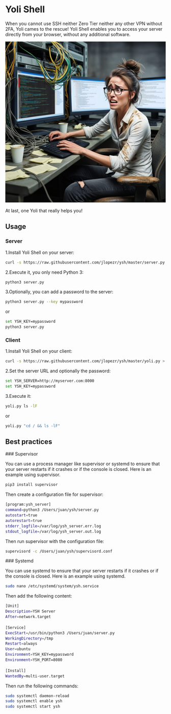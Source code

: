 # Yoli Shell

When you cannot use SSH neither Zero Tier neither any other VPN without 2FA, Yoli cames to the rescue! Yoli Shell enables you to access your server directly from your browser, without any additional software.

![Yoli Shell](./ysh.jpg)

At last, one Yoli that really helps you!

## Usage

### Server

1.Install Yoli Shell on your server:

```bash
curl -s https://raw.githubusercontent.com/jlopezr/ysh/master/server.py > ysh.py
```

2.Execute it, you only need Python 3:

```bash
python3 server.py
```

3.Optionally, you can add a password to the server:

```bash
python3 server.py --key mypassword
```

or

```bash
set YSH_KEY=mypassword
python3 server.py
```

### Client

1.Install Yoli Shell on your client:

```bash
curl -s https://raw.githubusercontent.com/jlopezr/ysh/master/yoli.py > yoli.py
```

2.Set the server URL and optionally the password:

```bash
set YSH_SERVER=http://myserver.com:8000
set YSH_KEY=mypassword
```

3.Execute it:

```bash
yoli.py ls -lF
```

or

```bash
yoli.py "cd / && ls -lF"
```

## Best practices

### Supervisor

You can use a process manager like supervisor or systemd to ensure that your server restarts if it crashes or if the console is closed. Here is an example using supervisor.

```bash
pip3 install supervisor
```

Then create a configuration file for supervisor:

```bash
[program:ysh_server]
command=python3 /Users/juan/ysh/server.py
autostart=true
autorestart=true
stderr_logfile=/var/log/ysh_server.err.log
stdout_logfile=/var/log/ysh_server.out.log
```

Then run supervisor with the configuration file:

```bash
supervisord -c /Users/juan/ysh/supervisord.conf
```

### Systemd

You can use systemd to ensure that your server restarts if it crashes or if the console is closed. Here is an example using systemd.

```bash
sudo nano /etc/systemd/system/ysh.service
```

Then add the following content:

```bash
[Unit]
Description=YSH Server
After=network.target

[Service]
ExecStart=/usr/bin/python3 /Users/juan/server.py
WorkingDirectory=/tmp
Restart=always
User=ubuntu
Environment=YSH_KEY=mypassword
Environment=YSH_PORT=8080

[Install]
WantedBy=multi-user.target
```

Then run the following commands:

```bash
sudo systemctl daemon-reload
sudo systemctl enable ysh
sudo systemctl start ysh
```